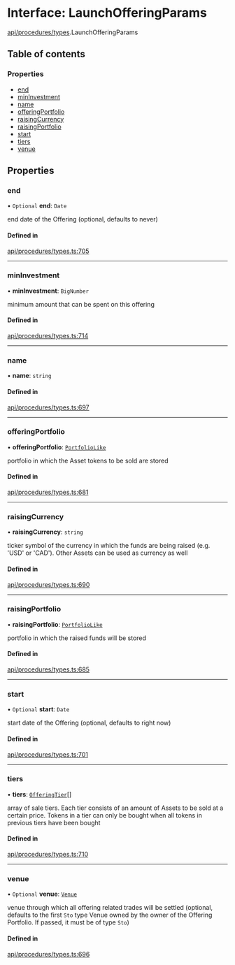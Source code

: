 # Interface: LaunchOfferingParams

[api/procedures/types](../wiki/api.procedures.types).LaunchOfferingParams

## Table of contents

### Properties

- [end](../wiki/api.procedures.types.LaunchOfferingParams#end)
- [minInvestment](../wiki/api.procedures.types.LaunchOfferingParams#mininvestment)
- [name](../wiki/api.procedures.types.LaunchOfferingParams#name)
- [offeringPortfolio](../wiki/api.procedures.types.LaunchOfferingParams#offeringportfolio)
- [raisingCurrency](../wiki/api.procedures.types.LaunchOfferingParams#raisingcurrency)
- [raisingPortfolio](../wiki/api.procedures.types.LaunchOfferingParams#raisingportfolio)
- [start](../wiki/api.procedures.types.LaunchOfferingParams#start)
- [tiers](../wiki/api.procedures.types.LaunchOfferingParams#tiers)
- [venue](../wiki/api.procedures.types.LaunchOfferingParams#venue)

## Properties

### end

• `Optional` **end**: `Date`

end date of the Offering (optional, defaults to never)

#### Defined in

[api/procedures/types.ts:705](https://github.com/PolymeshAssociation/polymesh-sdk/blob/16e8c2ca/src/api/procedures/types.ts#L705)

___

### minInvestment

• **minInvestment**: `BigNumber`

minimum amount that can be spent on this offering

#### Defined in

[api/procedures/types.ts:714](https://github.com/PolymeshAssociation/polymesh-sdk/blob/16e8c2ca/src/api/procedures/types.ts#L714)

___

### name

• **name**: `string`

#### Defined in

[api/procedures/types.ts:697](https://github.com/PolymeshAssociation/polymesh-sdk/blob/16e8c2ca/src/api/procedures/types.ts#L697)

___

### offeringPortfolio

• **offeringPortfolio**: [`PortfolioLike`](../wiki/types#portfoliolike)

portfolio in which the Asset tokens to be sold are stored

#### Defined in

[api/procedures/types.ts:681](https://github.com/PolymeshAssociation/polymesh-sdk/blob/16e8c2ca/src/api/procedures/types.ts#L681)

___

### raisingCurrency

• **raisingCurrency**: `string`

ticker symbol of the currency in which the funds are being raised (e.g. 'USD' or 'CAD').
  Other Assets can be used as currency as well

#### Defined in

[api/procedures/types.ts:690](https://github.com/PolymeshAssociation/polymesh-sdk/blob/16e8c2ca/src/api/procedures/types.ts#L690)

___

### raisingPortfolio

• **raisingPortfolio**: [`PortfolioLike`](../wiki/types#portfoliolike)

portfolio in which the raised funds will be stored

#### Defined in

[api/procedures/types.ts:685](https://github.com/PolymeshAssociation/polymesh-sdk/blob/16e8c2ca/src/api/procedures/types.ts#L685)

___

### start

• `Optional` **start**: `Date`

start date of the Offering (optional, defaults to right now)

#### Defined in

[api/procedures/types.ts:701](https://github.com/PolymeshAssociation/polymesh-sdk/blob/16e8c2ca/src/api/procedures/types.ts#L701)

___

### tiers

• **tiers**: [`OfferingTier`](../wiki/api.entities.Offering.types.OfferingTier)[]

array of sale tiers. Each tier consists of an amount of Assets to be sold at a certain price.
  Tokens in a tier can only be bought when all tokens in previous tiers have been bought

#### Defined in

[api/procedures/types.ts:710](https://github.com/PolymeshAssociation/polymesh-sdk/blob/16e8c2ca/src/api/procedures/types.ts#L710)

___

### venue

• `Optional` **venue**: [`Venue`](../wiki/api.entities.Venue.Venue)

venue through which all offering related trades will be settled
  (optional, defaults to the first `Sto` type Venue owned by the owner of the Offering Portfolio.
  If passed, it must be of type `Sto`)

#### Defined in

[api/procedures/types.ts:696](https://github.com/PolymeshAssociation/polymesh-sdk/blob/16e8c2ca/src/api/procedures/types.ts#L696)
